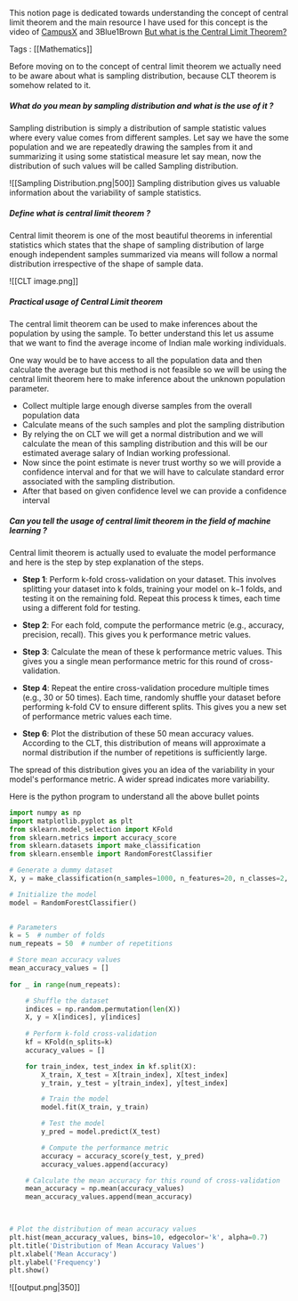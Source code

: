 This notion page is dedicated towards understanding the concept of central limit theorem and the main resource I have used for this concept is the video of [CampusX](https://www.youtube.com/live/-WmJDYBor7c?si=TEF7HVgtnqndHU8O) and 3Blue1Brown [But what is the Central Limit Theorem?](https://youtu.be/zeJD6dqJ5lo?si=2rD6KvWyzaPkM-n3)

Tags : [[Mathematics]]

Before moving on to the concept of central limit theorem we actually need to be aware about what is sampling distribution, because CLT theorem is somehow related to it.

##### What do you mean by sampling distribution and what is the use of it ? 

Sampling distribution is simply a distribution of sample statistic values where every value comes from different samples. Let say we have the some population and we are repeatedly drawing the samples from it and summarizing it using some statistical measure let say mean, now the distribution of such values will be called Sampling distribution.

![[Sampling Distribution.png|500]]
Sampling distribution gives us valuable information about the variability of sample statistics. 

##### Define what is central limit theorem ? 

Central limit theorem is one of the most beautiful theorems in inferential statistics which states that the shape of sampling distribution of large enough independent samples summarized via means will follow a normal distribution irrespective of the shape of sample data.

![[CLT image.png]]

##### Practical usage of Central Limit theorem

The central limit theorem can be used to make inferences about the population by using the sample. To better understand this let us assume that we want to find the average income of Indian male working individuals.

One way would be to have access to all the population data and then calculate the average but this method is not feasible so we will be using the central limit theorem here to make inference about the unknown population parameter.

- Collect multiple large enough diverse samples from the overall population data
- Calculate means of the such samples and plot the sampling distribution
- By relying the on CLT we will get a normal distribution and we will calculate the mean of this sampling distribution and this will be our estimated average salary of Indian working professional.
- Now since the point estimate is never trust worthy so we will provide a confidence interval and for that we will have to calculate standard error associated with the sampling distribution.
- After that based on given confidence level we can provide a confidence interval 


##### Can you tell the usage of central limit theorem in the field of machine learning ?

Central limit theorem is actually used to evaluate the model performance and here is the step by step explanation of the steps.

- **Step 1**: Perform k-fold cross-validation on your dataset. This involves splitting your dataset into k folds, training your model on k−1 folds, and testing it on the remaining fold. Repeat this process k times, each time using a different fold for testing.
	
- **Step 2**: For each fold, compute the performance metric (e.g., accuracy, precision, recall). This gives you k performance metric values.

- **Step 3**: Calculate the mean of these k performance metric values. This gives you a single mean performance metric for this round of cross-validation.

- **Step 4**: Repeat the entire cross-validation procedure multiple times (e.g., 30 or 50 times). Each time, randomly shuffle your dataset before performing k-fold CV to ensure different splits. This gives you a new set of performance metric values each time.

- **Step 6**: Plot the distribution of these 50 mean accuracy values. According to the CLT, this distribution of means will approximate a normal distribution if the number of repetitions is sufficiently large.

The spread of this distribution gives you an idea of the variability in your model's performance metric. A wider spread indicates more variability.


Here is the python program to understand all the above bullet points

```python
import numpy as np
import matplotlib.pyplot as plt
from sklearn.model_selection import KFold
from sklearn.metrics import accuracy_score
from sklearn.datasets import make_classification
from sklearn.ensemble import RandomForestClassifier

# Generate a dummy dataset
X, y = make_classification(n_samples=1000, n_features=20, n_classes=2, random_state=42)

# Initialize the model
model = RandomForestClassifier()

  
# Parameters
k = 5  # number of folds
num_repeats = 50  # number of repetitions

# Store mean accuracy values
mean_accuracy_values = []
  
for _ in range(num_repeats):

    # Shuffle the dataset
    indices = np.random.permutation(len(X))
    X, y = X[indices], y[indices]
    
    # Perform k-fold cross-validation
    kf = KFold(n_splits=k)
    accuracy_values = []

    for train_index, test_index in kf.split(X):
        X_train, X_test = X[train_index], X[test_index]
        y_train, y_test = y[train_index], y[test_index]

        # Train the model
        model.fit(X_train, y_train)

        # Test the model
        y_pred = model.predict(X_test)

        # Compute the performance metric
        accuracy = accuracy_score(y_test, y_pred)
        accuracy_values.append(accuracy)

    # Calculate the mean accuracy for this round of cross-validation
    mean_accuracy = np.mean(accuracy_values)
    mean_accuracy_values.append(mean_accuracy)

  

# Plot the distribution of mean accuracy values
plt.hist(mean_accuracy_values, bins=10, edgecolor='k', alpha=0.7)
plt.title('Distribution of Mean Accuracy Values')
plt.xlabel('Mean Accuracy')
plt.ylabel('Frequency')
plt.show()
```


![[output.png|350]]

